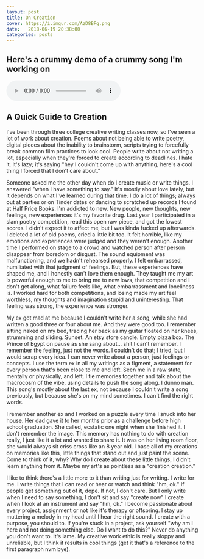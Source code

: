 ```yaml
---
layout: post
title: On Creation
cover: https://i.imgur.com/AzD8BFg.png
date:   2018-06-19 20:38:00
categories: posts
---
```


## Here's a crummy demo of a crummy song I'm working on
<audio controls>
  <source src="{{ site.baseurl }}/audio/instaDemo.mp3" type="audio/mpeg">
Your browser does not support the audio element.
</audio>
<br>

## A Quick Guide to Creation

I've been through three college creative writing classes now, so I've seen a lot of work about creation. Poems about not being able to write poetry, digital pieces about the inability to brainstorm, scripts trying to forcefully break common film practices to look cool. People write about not writing a lot, especially when they're forced to create according to deadlines. I hate it. It's lazy; it's saying "hey I couldn't come up with anything, here's a cool thing I forced that I don't care about."

Someone asked me the other day when do I create music or write things. I answered "when I have something to say." It's mostly about love lately, but it depends on what I've learned during that time. I do a lot of things; always out at parties or on Tinder dates or dancing to scratched up records I found at Half Price Books. I'm addicted to new. New people, new thoughts, new feelings, new experiences it's my favorite drug. Last year I participated in a slam poetry competition, read this open raw piece, and got the lowest scores. I didn't expect it to affect me, but I was kinda fucked up afterwards. I deleted a lot of old poems, cried a little bit too. It felt horrible, like my emotions and experiences were judged and they weren't enough. Another time I performed on stage to a crowd and watched person after person disappear from boredom or disgust. The sound equipment was malfunctioning, and we hadn't rehearsed properly. I felt embarrassed, humiliated with that judgment of feelings. But, these experiences have shaped me, and I honestly can't love them enough. They taught me my art is powerful enough to me to bring me to new lows, that competition and I don't get along, what failure feels like, what embarrassment and loneliness is. I worked hard for both competitions, and losing made my art feel worthless, my thoughts and imagination stupid and uninteresting. That feeling was strong, the experience was stronger.

My ex got mad at me because I couldn't write her a song, while she had written a good three or four about me. And they were good too. I remember sitting naked on my bed, tracing her back as my guitar floated on her knees, strumming and sliding. Sunset. An etsy store candle. Empty pizza box. The Prince of Egypt on pause as she sang about… shit I can't remember. I remember the feeling, just not the words. I couldn't do that; I tried, but I would scrap every idea. I can never write about a person, just feelings or concepts. I use the term ex in all my writings as a figment, a statement for every person that's been close to me and left. Seen me in a raw state, mentally or physically, and left. I tie memories together and talk about the macrocosm of the vibe, using details to push the song along. I dunno man. This song's mostly about the last ex, not because I couldn't write a song previously, but because she's on my mind sometimes. I can't find the right words.

I remember another ex and I worked on a puzzle every time I snuck into her house. Her dad gave it to her months prior as a challenge before high school graduation. She called, ecstatic one night when she finished it. I don't remember the image. This memory has nothing to do with creation really, I just like it a lot and wanted to share it. It was on her living room floor, she would always sit criss cross like an 8 year old. I base all of my creations on memories like this, little things that stand out and just paint the scene. Come to think of it, why? Why do I create about these little things, I didn't learn anything from it. Maybe my art's as pointless as a "creation creation."

I like to think there's a little more to it than writing just for writing. I write for me. I write things that I can read or hear or watch and think "hm, ok." If people get something out of it, dope. If not, I don't care. But I only write when I need to say something, I don't sit and say "create now" I create when I look at an instrument and say "hm, ok." I become passionate about every project, assignment or not like it's therapy or offspring. I stay up muttering a melody in my head until I hear the right sound. I create with a purpose, you should to. If you're stuck in a project, ask yourself "why am I here and not doing something else. Do I want to do this?" Never do anything you don't want to. It's lame. My creative work ethic is really sloppy and unreliable, but I think it results in cool things (get it that's a reference to the first paragraph nvm bye).
